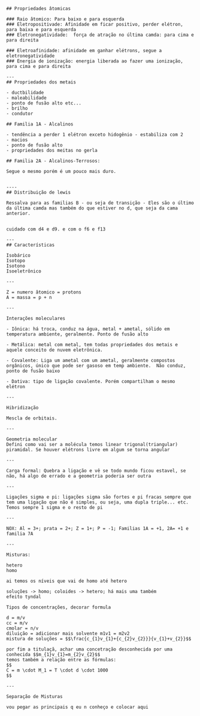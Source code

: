 	## Propriedades âtomicas
	
	### Raio âtomico: Para baixo e para esquerda
	### Eletropositivade: Afinidade em ficar positivo, perder elétron, para baixa e para esquerda
	### Eletronegatividade:  força de atração no última camda: para cima e para direita 
	
	### Eletroafinidade: afinidade em ganhar elétrons, segue a eletronegatividade 
	### Energia de ionização: energia liberada ao fazer uma ionização, para cima e para direita 
	
	---
	## Propriedades dos metais
	
	- ductbilidade
	- maleabilidade
	- ponto de fusão alto etc...
	- brilho
	- condutor
	
	## Familia 1A - Alcalinos
	
	- tendência a perder 1 elétron exceto hidogênio - estabiliza com 2
	- macios
	- ponto de fusão alto
	- propriedades dos meitas no gerla
	
	## Familia 2A - Alcalinos-Terrosos:
	
	Segue o mesmo porém é um pouco mais duro. 
	
	
	----
	## Distribuição de lewis
	
	Ressalva para as familias B - ou seja de transição - Eles são o último da última camda mas também do que estiver no d, que seja da cama anterior.
	
	
	cuidado com d4 e d9. e com o f6 e f13
	
	---
	## Características
	
	Isobárico
	Isotopo
	Isotono
	Isoeletrônico
	
	---
	
	Z = numero âtomico = protons
	A = massa = p + n 
	
	---
	
	Interações moleculares
	
	- Iônica: há troca, conduz na água, metal + ametal, sólido em temperatura ambiente, geralmente. Ponto de fusão alto
	
	- Metálica: metal com metal, tem todas propriedades dos metais e aquele conceito de nuvem eletrônica. 
	
	- Covalente: Liga um ametal com um ametal, geralmente compostos orgânicos, único que pode ser gasoso em temp ambiente.  Não conduz, ponto de fusão baixo
	
	- Dativa: tipo de ligação covalente. Porém compartilham o mesmo elétron 
	
	---
	
	Hibridização
	
	Mescla de orbitais. 
	
	---
	
	Geometria molecular
	Defini como vai ser a molécula temos linear trigonal(triangular) piramidal. Se houver elétrons livre em algum se torna angular
	
	---
	
	Carga formal: Quebra a ligação e vê se todo mundo ficou estavel, se não, há algo de errado e a geometria poderia ser outra
	
	---
	
	Ligações sigma e pi: ligações sigma são fortes e pi fracas sempre que tem uma ligação que não é simples, ou seja, uma dupla triple... etc. Temos sempre 1 sigma e o resto de pi
	
	---
	
	NOX: Al = 3+; prata = 2+; Z = 1+; P = -1; Familias 1A = +1, 2A= +1 e familia 7A 
	
	---
	
	Misturas: 
	
	hetero
	homo
	
	ai temos os níveis que vai de homo até hetero
	
	soluções -> homo; coloides -> hetero; há mais uma também
	efeito tyndal 
	
	Tipos de concentrações, decorar formula
	
	d = m/v
	cc = m/v
	cmolar = n/v
	diluição = adicionar mais solvente m1v1 = m2v2
	mistura de soluções = $$\frac{c_{1}v_{1}+{c_{2}v_{2}}}{v_{1}+v_{2}}$$
	
	por fim a titulaçã, achar uma concetração desconhecida por uma conhecida $$m_{1}v_{1}=m_{2}v_{2}$$
	temos também a relação entre as fórmulas:
	$$
	C = m \cdot M_1 = T \cdot d \cdot 1000
	$$
	
	---
	
	Separação de Misturas
	
	vou pegar as principais q eu n conheço e colocar aqui 
